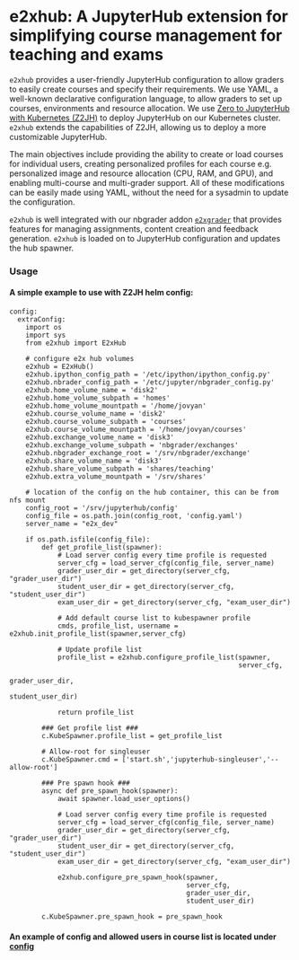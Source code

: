 # e2xhub: A JupyterHub extension for simplifying course management for teaching and exams

`e2xhub` provides a user-friendly JupyterHub configuration to allow graders to easily create courses and specify their requirements. We use YAML, a well-known declarative configuration language, to allow graders to set up courses, environments and resource allocation. We use [Zero to JupyterHub with Kubernetes (Z2JH)](https://z2jh.jupyter.org) to deploy JupyterHub on our Kubernetes cluster. `e2xhub` extends the capabilities of Z2JH, allowing us to deploy a more customizable JupyterHub. 

The main objectives include providing the ability to create or load courses for individual users, creating personalized profiles for each course e.g. personalized image and resource allocation (CPU, RAM, and GPU), and enabling multi-course and multi-grader support. All of these modifications can be easily made using YAML, without the need for a sysadmin to update the configuration.

`e2xhub` is well integrated with our nbgrader addon [`e2xgrader`](https://github.com/DigiKlausur/e2xgrader) that provides features for managing assignments, content creation and feedback generation. `e2xhub` is loaded on to JupyterHub configuration and updates the hub spawner.

### Usage

#### A simple example to use with Z2JH helm config:

```
config:
  extraConfig:
    import os
    import sys
    from e2xhub import E2xHub
    
    # configure e2x hub volumes
    e2xhub = E2xHub()
    e2xhub.ipython_config_path = '/etc/ipython/ipython_config.py'
    e2xhub.nbrader_config_path = '/etc/jupyter/nbgrader_config.py' 
    e2xhub.home_volume_name = 'disk2'
    e2xhub.home_volume_subpath = 'homes'
    e2xhub.home_volume_mountpath = '/home/jovyan'
    e2xhub.course_volume_name = 'disk2'
    e2xhub.course_volume_subpath = 'courses'
    e2xhub.course_volume_mountpath = '/home/jovyan/courses'
    e2xhub.exchange_volume_name = 'disk3'
    e2xhub.exchange_volume_subpath = 'nbgrader/exchanges'
    e2xhub.nbgrader_exchange_root = '/srv/nbgrader/exchange'
    e2xhub.share_volume_name = 'disk3'
    e2xhub.share_volume_subpath = 'shares/teaching'
    e2xhub.extra_volume_mountpath = '/srv/shares'

    # location of the config on the hub container, this can be from nfs mount
    config_root = '/srv/jupyterhub/config'
    config_file = os.path.join(config_root, 'config.yaml')
    server_name = "e2x_dev"

    if os.path.isfile(config_file):
        def get_profile_list(spawner):
            # Load server config every time profile is requested
            server_cfg = load_server_cfg(config_file, server_name)
            grader_user_dir = get_directory(server_cfg, "grader_user_dir")
            student_user_dir = get_directory(server_cfg, "student_user_dir")
            exam_user_dir = get_directory(server_cfg, "exam_user_dir")

            # Add default course list to kubespawner profile
            cmds, profile_list, username = e2xhub.init_profile_list(spawner,server_cfg)
            
            # Update profile list
            profile_list = e2xhub.configure_profile_list(spawner,
                                                         server_cfg,
                                                         grader_user_dir,
                                                         student_user_dir)

            return profile_list
        
        ### Get profile list ###
        c.KubeSpawner.profile_list = get_profile_list
        
        # Allow-root for singleuser
        c.KubeSpawner.cmd = ['start.sh','jupyterhub-singleuser','--allow-root']

        ### Pre spawn hook ###        
        async def pre_spawn_hook(spawner):
            await spawner.load_user_options()

            # Load server config every time profile is requested
            server_cfg = load_server_cfg(config_file, server_name)
            grader_user_dir = get_directory(server_cfg, "grader_user_dir")
            student_user_dir = get_directory(server_cfg, "student_user_dir")
            exam_user_dir = get_directory(server_cfg, "exam_user_dir")

            e2xhub.configure_pre_spawn_hook(spawner,
                                            server_cfg,
                                            grader_user_dir,
                                            student_user_dir)
            
        c.KubeSpawner.pre_spawn_hook = pre_spawn_hook

```
#### An example of config and allowed users in course list is located under [config](https://github.com/DigiKlausur/e2xhub/tree/main/config)
